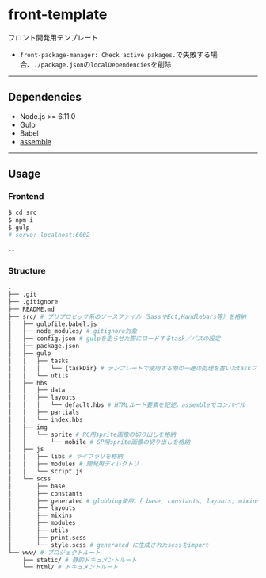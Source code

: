 # front-template

フロント開発用テンプレート

- `front-package-manager: Check active pakages.`で失敗する場合、`./package.json`の`localDependencies`を削除

---

## Dependencies

- Node.js >= 6.11.0
- Gulp
- Babel
- [assemble](https://www.npmjs.com/package/assemble)

---

## Usage

### Frontend

```sh
$ cd src
$ npm i
$ gulp
# serve: localhost:6002
```

--

### Structure

```sh
.
├── .git
├── .gitignore
├── README.md
├── src/ # プリプロセッサ系のソースファイル（SassやEct,Handlebars等）を格納
│   ├── gulpfile.babel.js
│   ├── node_modules/ # gitignore対象
│   ├── config.json # gulpを走らせた際にロードするtask／パスの設定
│   ├── package.json
│   ├── gulp
│   │   ├── tasks
│   │   │   └── {taskDir} # テンプレートで使用する際の一連の処理を書いたtaskファイルを格納
│   │   └── utils
│   ├── hbs
│   │   ├── data
│   │   ├── layouts
│   │   │   └── default.hbs # HTMLルート要素を記述。assembleでコンパイル
│   │   ├── partials
│   │   └── index.hbs
│   ├── img
│   │   └── sprite # PC用sprite画像の切り出しを格納
│   │       └── mobile # SP用sprite画像の切り出しを格納
│   ├── js
│   │   ├── libs # ライブラリを格納
│   │   ├── modules # 開発用ディレクトリ
│   │   └── script.js
│   └── scss
│       ├── base
│       ├── constants
│       ├── generated # globbing使用。[ base, constants, layouts, mixins, modules, utils ]を生成
│       ├── layouts
│       ├── mixins
│       ├── modules
│       ├── utils
│       ├── print.scss
│       └── style.scss # generated に生成されたscssをimport
└── www/ # プロジェクトルート
    ├── static/ # 静的ドキュメントルート
    └── html/ # ドキュメントルート
```